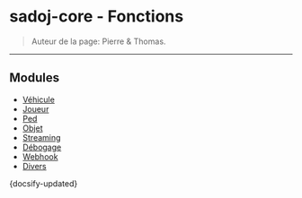 # sadoj-core - Fonctions

> Auteur de la page: Pierre & Thomas.

---

## Modules

* [Véhicule](life/dev/framework/sadoj-core/function/vehicle.md)
* [Joueur](life/dev/framework/sadoj-core/function/player.md)
* [Ped](life/dev/framework/sadoj-core/function/ped.md)
* [Objet](life/dev/framework/sadoj-core/function/objet.md)
* [Streaming](life/dev/framework/sadoj-core/function/streaming.md)
* [Débogage](life/dev/framework/sadoj-core/function/debug.md)
* [Webhook](life/dev/framework/sadoj-core/function/webhook.md)
* [Divers](life/dev/framework/sadoj-core/function/misc.md)

{docsify-updated}
